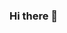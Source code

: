 ### Hi there 👋  

<!--
**Florence-Njeri/Florence-Njeri** is a ✨ _special_ ✨ repository because its `README.md` (this file) appears on your GitHub profile.

Here are some ideas to get you started:

- 🔭 I’m currently working on my RayWenderlich Android Summer Bootcamp
- 🌱 I’m currently learning a lot about Clean Architecture
- 👯 I’m looking to collaborate on android projects
- 🤔 I’m looking for help with ...
- 💬 Ask me about anything
- 📫 How to reach me:

- 😄 Pronouns: She/Her
- ⚡ Fun fact: ...
-->
